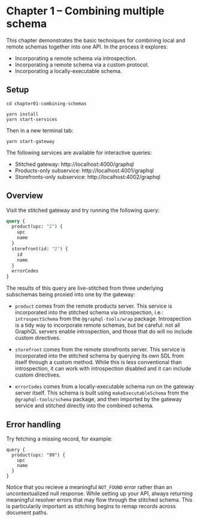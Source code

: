 # Chapter 1 – Combining multiple schema

This chapter demonstrates the basic techniques for combining local and remote schemas together into one API. In the process it explores:

- Incorporating a remote schema via introspection.
- Incorporating a remote schema via a custom protocol.
- Incorporating a locally-executable schema.

## Setup

```
cd chapter01-combining-schemas

yarn install
yarn start-services
```

Then in a new terminal tab:

```
yarn start-gateway
```

The following services are available for interactive queries:

- Stitched gateway: http://localhost:4000/graphql
- Products-only subservice: http://localhost:4001/graphql
- Storefronts-only subservice: http://localhost:4002/graphql

## Overview

Visit the stitched gateway and try running the following query:

```graphql
query {
  product(upc: "2") {
    upc
    name
  }
  storefront(id: "2") {
    id
    name
  }
  errorCodes
}
```

The results of this query are live-stitched from three underlying subschemas being proxied into one by the gateway:

- `product` comes from the remote products server. This service is incorporated into the stitched schema via introspection, i.e.: `introspectSchema` from the `@graphql-tools/wrap` package. Introspection is a tidy way to incorporate remote schemas, but be careful: not all GraphQL servers enable introspection, and those that do will no include custom directives.

- `storefront` comes from the remote storefronts server. This service is incorporated into the stitched schema by querying its own SDL from itself through a custom method. While this is less conventional than introspection, it can work with introspection disabled and it can include custom directives.

- `errorCodes` comes from a locally-executable schema run on the gateway server itself. This schema is built using `makeExecutableSchema` from the `@graphql-tools/schema` package, and then imported by the gateway service and stitched directly into the combined schema.

## Error handling

Try fetching a missing record, for example:

```
query {
  product(upc: "99") {
    upc
    name
  }
}
```

Notice that you recieve a meaningful `NOT_FOUND` error rather than an uncontextualized null response. While setting up your API, always returning meaningful resolver errors that may flow through the stitched schema. This is particularily important as stitching begins to remap records across document paths.

